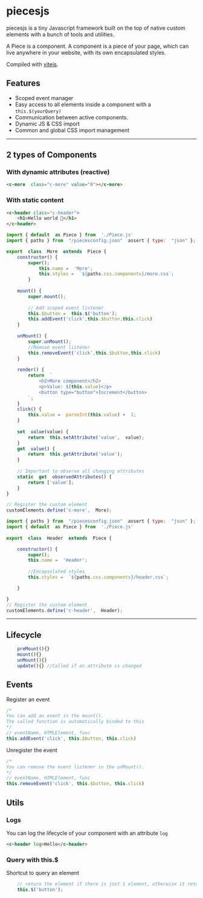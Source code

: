 
# piecesjs

piecesjs is a tiny Javascript framework built on the top of native custom elements with a bunch of tools and utilities.

A Piece is a component. A component is a piece of your page, which can live anywhere in your website, with its own encapsulated styles.

Compiled with [vitejs](https://vitejs.dev/).


## Features

- Scoped event manager
- Easy access to all elements inside a component with a `this.$(yourQuery)`
- Communication between active components.
- Dynamic JS & CSS import
- Common and global CSS import management

---

## 2 types of Components

### With dynamic attributes (reactive)
```html
<c-more  class="c-more" value="0"></c-more>
```

### With static content

```html
<c-header class="c-header">
	<h1>Hello world 🫶</h1>
</c-header>
```

```js
import { default  as Piece } from  './Piece.js'
import { paths } from  "/piecesconfig.json"  assert { type:  "json" };

export  class  More  extends  Piece {
	constructor() {
		super();
			this.name =  'More';
			this.styles =  `${paths.css.components}/more.css`;
		}
	
	mount() {
		super.mount();	
		
		// Add scoped event listener
		this.$button =  this.$('button');
		this.addEvent('click',this.$button,this.click)
	}
	
	unMount() {
		super.unMount();
		//Remove event listener
		this.removeEvent('click',this.$button,this.click)
	}
	
	render() {
		return  `
			<h2>More component</h2>
			<p>Value: ${this.value}</p>
			<button type="button">Increment</button>
		`;
	}
	click() {
		this.value =  parseInt(this.value) +  1;
	}
	
	set  value(value) {
		return  this.setAttribute('value',  value);
	}
	get  value() {
		return  this.getAttribute('value');
	}
	
	// Important to observe all changing attributes
	static  get  observedAttributes() {
		return ['value'];
	}
}

// Register the custom element
customElements.define('c-more',  More);
```

 
```js
import { paths } from  "/piecesconfig.json"  assert { type:  "json" };
import { default  as Piece } from  './Piece.js'
  
export  class  Header  extends  Piece {

	constructor() {
		super();
		this.name =  'Header';
		
		//Encapsulated styles
		this.styles =  `${paths.css.components}/header.css`;

	}

}
// Register the custom element
customElements.define('c-header',  Header);
```
---
## Lifecycle
```js
	preMount(){}
	mount(){}
	unMount(){}
	update(){} //Called if an attribute is changed
```

## Events
Register an event
```js
/* 
You can add an event in the mount(). 
The called function is automatically binded to this
*/
// eventName, HTMLElement, func
this.addEvent('click', this.$button, this.click)
```
Unregister the event
```js
/* 
You can remove the event listener in the unMount(). 
*/
// eventName, HTMLElement, func
this.removeEvent('click', this.$button, this.click)
```

## Utils

### Logs
You can log the lifecycle of your component with an attribute `log`

```html
<c-header log>Hello</c-header>
```

### Query with this.$
Shortcut to query an element
```js
	// return the element if there is just 1 element, otherwise it returns an array of elements
	this.$('button'); 
```